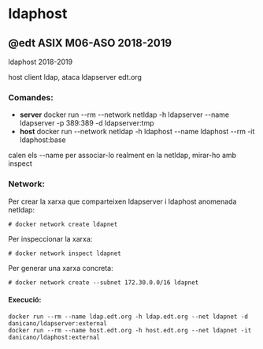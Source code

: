 # ldaphost

## @edt ASIX M06-ASO 2018-2019

ldaphost 2018-2019 

host client ldap, ataca ldapserver edt.org

### Comandes:

 * **server** docker run --rm --network netldap -h ldapserver --name ldapserver -p 389:389 -d ldapserver:tmp
 * **host** docker run --network netldap -h ldaphost --name ldaphost --rm -it ldaphost:base

calen els --name per associar-lo realment en la netldap, mirar-ho amb inspect

### Network:

Per crear la xarxa que comparteixen ldapserver i ldaphost anomenada netldap:

```
# docker network create ldapnet
```

Per inspeccionar la xarxa:
```
# docker network inspect ldapnet
```

Per generar una xarxa concreta:
```
# docker network create --subnet 172.30.0.0/16 ldapnet
```



#### Execució:
```
docker run --rm --name ldap.edt.org -h ldap.edt.org --net ldapnet -d danicano/ldapserver:external
docker run --rm --name host.edt.org -h host.edt.org --net ldapnet -it danicano/ldaphost:external
```

